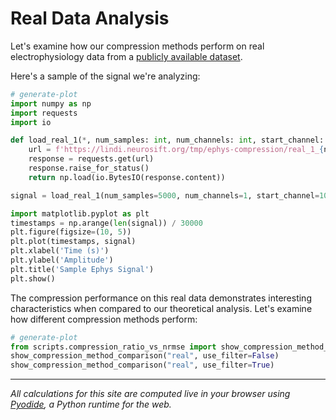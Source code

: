 # Real Data Analysis

Let's examine how our compression methods perform on real electrophysiology data from a [publicly available dataset](https://neurosift.app/?p=/nwb&url=https://api.dandiarchive.org/api/assets/c04f6b30-82bf-40e1-9210-34f0bcd8be24/download/&dandisetId=000409&dandisetVersion=draft).

Here's a sample of the signal we're analyzing:

```python
# generate-plot
import numpy as np
import requests
import io

def load_real_1(*, num_samples: int, num_channels: int, start_channel: int) -> np.ndarray:
    url = f'https://lindi.neurosift.org/tmp/ephys-compression/real_1_{num_samples}_{start_channel}_{num_channels}.npy'
    response = requests.get(url)
    response.raise_for_status()
    return np.load(io.BytesIO(response.content))

signal = load_real_1(num_samples=5000, num_channels=1, start_channel=101)

import matplotlib.pyplot as plt
timestamps = np.arange(len(signal)) / 30000
plt.figure(figsize=(10, 5))
plt.plot(timestamps, signal)
plt.xlabel('Time (s)')
plt.ylabel('Amplitude')
plt.title('Sample Ephys Signal')
plt.show()
```

The compression performance on this real data demonstrates interesting characteristics when compared to our theoretical analysis. Let's examine how different compression methods perform:

```python
# generate-plot
from scripts.compression_ratio_vs_nrmse import show_compression_method_comparison
show_compression_method_comparison("real", use_filter=False)
show_compression_method_comparison("real", use_filter=True)
```

---

_All calculations for this site are computed live in your browser using [Pyodide](https://pyodide.org/), a Python runtime for the web._
